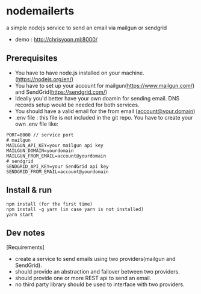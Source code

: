 # nodemailerts
a simple nodejs service to send an email via mailgun or sendgrid

* demo : http://chrisyoon.ml:8000/

## Prerequisites
- You have to have node.js installed on your machine. (https://nodejs.org/en/)
- You have to set up your account for mailgun(https://www.mailgun.com/) and SendGrid(https://sendgrid.com/)
- Ideally you'd better have your own doamin for sending email. DNS records setup would be needed for both services.
- You should have a valid email for the from email (account@your.domain)
- .env file : this file is not included in the git repo. You have to create your own .env file like:
```
PORT=8000 // service port
# mailgun
MAILGUN_API_KEY=your mailgun api key
MAILGUN_DOMAIN=yourdomain
MAILGUN_FROM_EMAIL=account@yourdomain
# sendgrid
SENDGRID_API_KEY=your SendGrid api key
SENDGRID_FROM_EMAIL=account@yourdomain
```


## Install & run

```
npm install (for the first time)
npm install -g yarn (in case yarn is not installed)
yarn start
```

## Dev notes
[Requirements]
 - create a service to send emails using two providers(mailgun and SendGrid).
 - should provide an abstraction and failover between two providers.
 - should provide one or more REST api to send an email.
 - no third party library should be used to interface with two providers.
 

